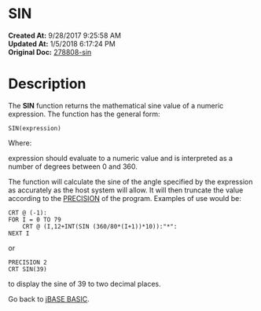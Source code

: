 # SIN

**Created At:** 9/28/2017 9:25:58 AM  
**Updated At:** 1/5/2018 6:17:24 PM  
**Original Doc:** [278808-sin](https://docs.jbase.com/36868-jbase-basic/278808-sin)  


# Description

The **SIN** function returns the mathematical sine value of a numeric expression. The function has the general form:

```
SIN(expression)
```

Where:

expression should evaluate to a numeric value and is interpreted as a number of degrees between 0 and 360.

The function will calculate the sine of the angle specified by the expression as accurately as the host system will allow. It will then truncate the value according to the [PRECISION](./../precision) of the program. Examples of use would be:

```
CRT @ (-1):
FOR I = 0 TO 79
    CRT @ (I,12+INT(SIN (360/80*(I+1))*10)):"*":
NEXT I
```

or

```
PRECISION 2
CRT SIN(39)
```

to display the sine of 39 to two decimal places.



Go back to [jBASE BASIC](./../jbase-basic-programmers-reference-guide).


